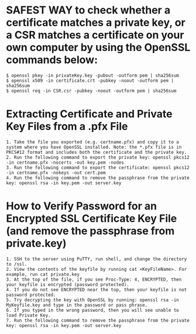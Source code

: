 # SAFEST WAY to check whether a certificate matches a private key, or a CSR matches a certificate on your own computer by using the OpenSSL commands below:

    $ openssl pkey -in privateKey.key -pubout -outform pem | sha256sum
    $ openssl x509 -in certificate.crt -pubkey -noout -outform pem | sha256sum
    $ openssl req -in CSR.csr -pubkey -noout -outform pem | sha256sum

# Extracting Certificate and Private Key Files from a .pfx File

    1. Take the file you exported (e.g. certname.pfx) and copy it to a system where you have OpenSSL installed. Note: the *.pfx file is in PKCS#12 format and includes both the certificate and the private key.
    2. Run the following command to export the private key: openssl pkcs12 -in certname.pfx -nocerts -out key.pem -nodes
    3. Run the following command to export the certificate: openssl pkcs12 -in certname.pfx -nokeys -out cert.pem
    4. Run the following command to remove the passphrase from the private key: openssl rsa -in key.pem -out server.key 

# How to Verify Password for an Encrypted SSL Certificate Key File (and remove the passphrase from private.key)

    1. SSH to the server using PuTTY, run shell, and change the directory to /ssl.
    2. View the contents of the keyfile by running cat <KeyFileName>. For example, run cat private.key
    3. At the top of the file, if you see Proc-Type: 4, ENCRYPTED, then your keyfile is encrypted (password protected).
    4. If you do not see ENCRYPTED near the top, then your keyfile is not password protected.
    5. Try decrypting the key with OpenSSL by running: openssl rsa -in MyKeyfile.key and type in the password or pass phrase.
    6. If you typed in the wrong password, then you will see unable to load Private Key.
    7. Run the following command to remove the passphrase from the private key: openssl rsa -in key.pem -out server.key 